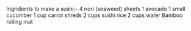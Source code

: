 Ingridients to make a sushi:-
4 nori (seaweed) sheets
1 avocado
1 small cucumber
1 cup carrot shreds
2 cups sushi rice
2 cups water
Bamboo rolling mat
